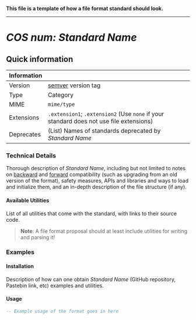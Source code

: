 **This file is a template of how a file format standard should look.**

---

# *COS num:* _Standard Name_

## Quick information
| Information |                                                                                        |
| ----------- | -------------------------------------------------------------------------------------- |
| Version     | [semver](http://semver.org) version tag                                                |
| Type        | Category                                                                               |
| MIME        | `mime/type`                                                                            |
| Extensions  | `.extension1`; `.extension2` (Use `none` if your standard does not use file extensions)|
| Deprecates  | (List) Names of standards deprecated by _Standard Name_                                |

### Technical Details
Thorough description of _Standard Name_, including but not limited to notes on [backward](https://en.wikipedia.org/wiki/Backward_compatibility) and [forward](https://en.wikipedia.org/wiki/Forward_compatibility) compatibility (such as upgrading from an old version of the format), safety measures, APIs and libraries and ways to load and initialize them, and an in-depth description of the file structure (if any).

#### Available Utilities
List of all utilities that come with the standard, with links to their source code.
> **Note**: A file format proposal should at least include utilities for writing and parsing it!

### Examples
#### Installation
Description of how can one obtain _Standard Name_ (GitHub repository, Pastebin link, etc) examples and utilities.

#### Usage
```Lua
-- Example usage of the format goes in here
```
